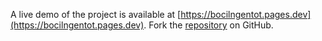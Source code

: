 A live demo of the project is available at [https://bocilngentot.pages.dev](https://bocilngentot.pages.dev).
Fork the [repository](https://github.com/cakwagemre/bokepbocilsd) on GitHub.